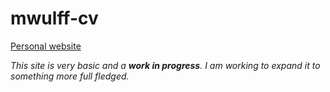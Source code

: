 # mwulff-cv
[Personal website](https://technowulff.github.io/mwulff-cv/)

*This site is very basic and a **work in progress**. 
I am working to expand it to something more full fledged.*
